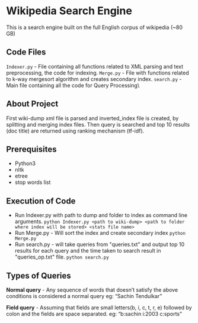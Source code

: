 # Wikipedia Search Engine
This is a search engine built on the full English corpus of wikipedia (~80 GB)

## Code Files
`Indexer.py` - File containing all functions related to XML parsing and text preprocessing, the code for indexing.
`Merge.py` - File with functions related to k-way mergesort algorithm and creates secondary index.
`search.py` - Main file containing all the code for Query Processing\

## About Project
First wiki-dump xml file is parsed and inverted_index file is created, by splitting and merging index files. Then query is searched and top 10 results (doc title) are returned using ranking mechanism (tf-idf).

## Prerequisites
- Python3
- nltk
- etree
- stop words list

## Execution of Code
- Run Indexer.py with path to dump and folder to index as command line arguments.
`python Indexer.py <path to wiki-dump> <path to folder where index will be stored> <stats file name>`
- Run Merge.py - Will sort the index and create secondary index
`python Merge.py`
- Run search.py - will take queries from "queries.txt" and output top 10 results for each query and the time taken to search result in "queries_op.txt" file.
`python search.py`

## Types of Queries
**Normal query** - Any sequence of words that doesn’t satisfy the above conditions is considered a normal query eg: “Sachin Tendulkar”

**Field query** - Assuming that fields are small letters(b, i, c, t, r, e) followed by colon and the fields are space separated. eg: “b:sachin i:2003 c:sports”
